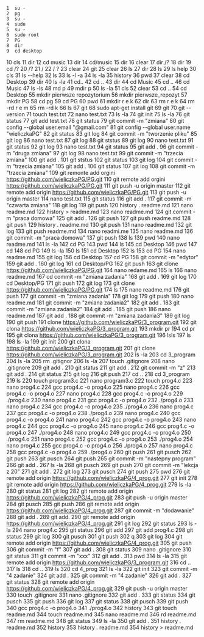    1  su -
    2  pg
    3  su -
    4  sudo
    5  su -
    6  sudo root
    7  PG
    8  dir
    9  cd desktop
   10  cls
   11  dir
   12  cd music
   13  dir
   14  cd/music
   15  dir
   16  clear
   17  dir /?
   18  dir
   19  cd /?
   20  /?
   21  / 
   22  / ?
   23  clear
   24  git
   25  clear
   26  ls
   27  dir
   28  ls
   29  ls help
   30  cls
   31  ls --help
   32  ls
   33  ls -l -a
   34  ls -la
   35  history
   36  pwd
   37  clear
   38  cd Desktop
   39  dir
   40  ls -la
   41  cd..
   42  cd ..
   43  dir
   44  cd Music
   45  cd ..
   46  cd Music
   47  ls -ls
   48  md p
   49  mdir p
   50  ls -la
   51  cls
   52  clear
   53  cd ..
   54  cd Desktop
   55  mkdir pierwsze repozytorium
   56  mkdir pierwsze_repozyt
   57  mkdir PG
   58  cd pg
   59  cd PG
   60  pwd
   61  mkdir r e k
   62  dir
   63  rm r e k
   64  rm -rd r e m
   65  rm -rd k
   66  ls
   67  git
   68  sudo apt-get install git
   69  git
   70  git --version
   71  touch test.txt
   72  nano test.txt
   73  ls -la
   74  git init
   75  ls -la
   76  git status
   77  git add test.txt
   78  git status
   79  git commit -m "zmiana"
   80  git config --global user.email "@gmail.com"
   81  git config --global user.name "wieliczkaPG"
   82  git status
   83  git log
   84  git commit -m "tworzenie pliku"
   85  git log
   86  nano test.txt
   87  git log
   88  git ststus
   89  git log
   90  nano test.txt
   91  git status
   92  git log
   93  nano test.txt
   94  git status
   95  git add .
   96  git commit -m "druga zmiana"
   97  git log
   98  nano test.txt
   99  git commit -m "trzecia zmiana"
  100  git add .
  101  git ststus
  102  git status
  103  git log
  104  git commit -m "trzecia zmiana"
  105  git add .
  106  git status
  107  git log
  108  git commit -m "trzecia zmiana"
  109  git remonte add orgini https://github.com/wieliczkaPG/PG.git
  110  git remote add orgini https://github.com/wieliczkaPG/PG.git
  111  git push -u origin master
  112  git remote add origin https://github.com/wieliczkaPG/PG.git
  113  git push -u origin master
  114  nano test.txt
  115  git status
  116  git add .
  117  git commit -m "czwarta zmiana"
  118  git log
  119  git push
  120  history . readme.md
  121  nano readme.md
  122  history > readme.md
  123  nano readme.md
  124  git commit -m "praca domowa"
  125  git add .
  126  git push
  127  git push readme.md
  128  git push
  129  history . readme.md
  130  git push
  131  nano readme.md
  132  git log
  133  git push readme.md
  134  nano readmi.me
  135  nano readme.md
  136  git commit -m "praca domowa"
  137  git push
  138  ls
  139  pwd
  140  nano readme.md
  141  ls -la
  142  cd PG
  143  pwd
  144  ls
  145  cd Desktop
  146  pwd
  147  cd 
  148  cd PG
  149  ls -la
  150  ls
  151  cd Desktop
  152  ls
  153  cd PG
  154  nano readme.md 
  155  git log
  156  cd Desktop
  157  cd PG
  158  git commit -m "edytor"
  159  git add .
  160  git log
  161  cd Desktop/PG
  162  git push
  163  git clone https://github.com/wieliczkaPG/PG.git
  164  nano redame.md
  165  ls
  166  nano readme.md
  167  cd commit -m "zmiana zadania"
  168  git add . 
  169  git log
  170  cd Desktop/PG
  171  git push
  172  git log
  173  git clone https://github.com/wieliczkaPG/PG.git
  174  ls
  175  nano readme.md
  176  git push
  177  git commit -m "zmiana zadania"
  178  git log
  179  git push
  180  nano readme.md
  181  git commit -m "zmiana zadania2"
  182  git add .
  183  git commit -m "zmiana zadania2"
  184  git add . 
  185  git push
  186  nano readme.md
  187  git add .
  188  git commit -m "zmiana zadania3"
  189  git log
  190  git push
  191  clone https://github.com/wieliczkaPG/3_program.git
  192  git clona https://github.com/wieliczkaPG/3_program.git
  193  mkdir pr
  194  cd pr
  195  git clona https://github.com/wieliczkaPG/3_program.git
  196  lsls
  197  ls
  198  ls -la
  199  git init
  200  git clona https://github.com/wieliczkaPG/3_program.git
  201  git clone https://github.com/wieliczkaPG/3_program.git
  202  ls -la
  203  cd 3_program
  204  ls -la
  205  rm .gitignor
  206  ls -la
  207  touch .gitignore
  208  nano .gitignore
  209  git add .
  210  git status
  211  git add .
  212  git commit -m "z"
  213  git add .
  214  git status
  215  git log
  216  git push
  217  cd ..
  218  cd 3_program
  219  ls
  220  touch program3.c
  221  nano program3.c
  222  touch prog4.c
  223  nano prog4.c 
  224  gcc prog4.c -o prog4.o
  225  nano prog4.c 
  226  gcc prog4.c -o prog4.o
  227  nano prog4.c 
  228  gcc prog4.c -o prog4.o
  229  ./prog4.o
  230  nano prog4.c 
  231  gcc prog4.c -o prog4.o
  232  ./prog4.o
  233  nano prog4.c 
  234  gcc prog4.c -o prog4.o
  235  ./prog4.o
  236  nano prog4.c 
  237  gcc prog4.c -o prog4.o
  238  ./prog4.o
  239  nano prog4.c 
  240  gcc prog4.c -o prog4.o
  241  nano prog4.c 
  242  gcc prog4.c -o prog4.o
  243  nano prog4.c 
  244  gcc prog4.c -o prog4.o
  245  nano prog4.c 
  246  gcc prog4.c -o prog4.o
  247  ./prog4.o
  248  nano prog4.c 
  249  gcc prog4.c -o prog4.o
  250  ./prog4.o
  251  nano prog4.c 
  252  gcc prog4.c -o prog4.o
  253  ./prog4.o
  254  nano prog4.c 
  255  gcc prog4.c -o prog4.o
  256  ./prog4.o
  257  nano prog4.c 
  258  gcc prog4.c -o prog4.o
  259  ./prog4.o
  260  git push
  261  git pusch
  262  git push
  263  git pusch
  264  git push
  265  git commit -m "nastepny program"
  266  git add .
  267  ls -la
  268  git pusch 
  269  git push
  270  git commit -m "lekcja z 20"
  271  git add .
  272  git log
  273  git pusch
  274  git push
  275  pwd
  276  git remote add origin https://github.com/wieliczkaPG/4_prog.git
  277  git init
  278  git remote add origin https://github.com/wieliczkaPG/4_prog.git
  279  ls -la
  280  git status
  281  git log
  282  git remote add origin https://github.com/wieliczkaPG/4_prog.git
  283  git push -u origin master
  284  git pusch
  285  git push
  286  git remote add origin https://github.com/wieliczkaPG/4_prog.git
  287  git commit -m "dodawanie"
  288  git add .
  289  git add.
  290  git remote add origin https://github.com/wieliczkaPG/4_prog.git
  291  git log
  292  git status
  293  ls -la
  294  nano prog4.c
  295  git status
  296  git add
  297  git add prog4.c
  298  git status
  299  git log
  300  git pusch
  301  git push
  302  q
  303  git log
  304  git remote add origin https://github.com/wieliczkaPG/4_prog.git
  305  git push
  306  git commit -m "f"
  307  git add .
  308  git status
  309  nano .gitignore
  310  git status
  311  git commit -m "xxx"
  312  git add .
  313  pwd
  314  ls -la
  315  git remote add origin https://github.com/wieliczkaPG/3_program.git
  316  cd ..
  317  ls
  318  cd ..
  319  ls
  320  cd 4_prog
  321  ls -la
  322  git init
  323  git commit -m "4 zadanie"
  324  git add .
  325  git commit -m "4 zadanie"
  326  git add .
  327  git status
  328  git remote add origin https://github.com/wieliczkaPG/4_prog.git
  329  git push -u origin master
  330  touch .gitignore
  331  nano .gitignore
  332  git add .
  333  git status
  334  git pusch
  335  git push
  336  git log
  337  git status
  338  git pusch
  339  git push
  340  gcc prog4.c -o prog4.o
  341  ./prog4.o
  342  history
  343  git touch readme.md
  344  touch readme.md
  345  nano readme.md
  346  rd readme.md
  347  rm readme.md
  348  git status
  349  ls -la
  350  git add .
  351  history . readme.md
  352  history
  353  history . readme.md
  354  history > readme.md

